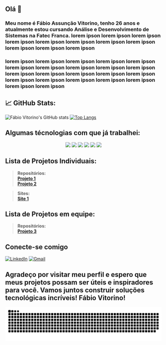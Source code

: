 ## Olá 👋

### Meu nome é Fábio Assunção Vitorino, tenho 26 anos e atualmente estou cursando Análise e Desenvolvimento de Sistemas na Fatec Franca. lorem ipson lorem ipson lorem ipson lorem ipson lorem ipson lorem ipson lorem ipson lorem ipson lorem ipson lorem ipson lorem ipson 

### lorem ipson lorem ipson lorem ipson lorem ipson lorem ipson lorem ipson lorem ipson lorem ipson lorem ipson lorem ipson lorem ipson lorem ipson lorem ipson lorem ipson lorem ipson lorem ipson lorem ipson lorem ipson lorem ipson lorem ipson lorem ipson lorem ipson 

## <b>📈 GitHub Stats:</b>
![Fábio Vitorino's GitHub stats](https://github-readme-stats.vercel.app/api?username=fabiovitorino97&show_icons=true&theme=vue-dark)
[![Top Langs](https://github-readme-stats.vercel.app/api/top-langs/?username=fabiovitorino97&layout=compact&theme=vue-dark)](https://github.com/anuraghazra/github-readme-stats)


## Algumas técnologias com que já trabalhei:
<p align="center">
  <img src="https://img.shields.io/badge/HTML5-E34F26?style=for-the-badge&logo=html5&logoColor=white"/>
  <img src="https://img.shields.io/badge/CSS3-1572B6?style=for-the-badge&logo=css3&logoColor=white"/>
  <img src="https://img.shields.io/badge/JavaScript-F7DF1E?style=for-the-badge&logo=javascript&logoColor=black"/>
  <img src="https://img.shields.io/badge/MySQL-00000F?style=for-the-badge&logo=mysql&logoColor=white"/>
  <img src="https://img.shields.io/badge/figma-%23F24E1E.svg?style=for-the-badge&logo=figma&logoColor=white">
  <img src="https://img.shields.io/badge/java-%23ED8B00.svg?style=for-the-badge&logo=openjdk&logoColor=white">
</p>


## Lista de Projetos Individuais:
>**Repositórios:**            
>**[Projeto 1]()**          
>**[Projeto 2]()**

>**Sites:**        
>**[Site 1]()**

## Lista de Projetos em equipe:
>**Repositórios:**        
>**[Projeto 3]()**

## Conecte-se comigo
</a>
  <a href="https://https://www.linkedin.com/in/devfabiovitorino/">
  <img alt="LinkedIn" src="https://img.shields.io/badge/linkedin-%230077B5.svg?logo=linkedin&logoColor=white"  title="LinkedIn - Pedro Henrique Mota"/></a>
  <a href="mailto:fabiiovr@gmail.com">
  <img alt="Gmail" src="https://img.shields.io/badge/Gmail-D14836?logo=gmail&logoColor=white"  title="Gmail - Pedro Henrique Mota"/></a>
</p>

## Agradeço por visitar meu perfil e espero que meus projetos possam ser úteis e inspiradores para você. Vamos juntos construir soluções tecnológicas incríveis! Fábio Vitorino!


![Snake animation](https://raw.githubusercontent.com/Platane/snk/output/github-contribution-grid-snake.svg) 
